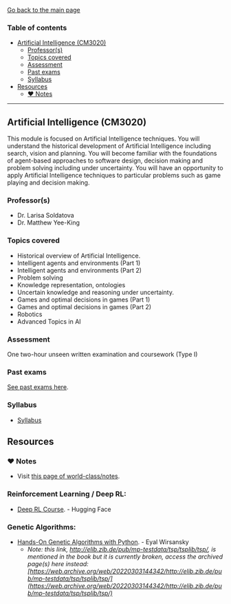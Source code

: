 [Go back to the main page](../../../README.md)

### Table of contents

- [Artificial Intelligence (CM3020)](#artificial-intelligence-cm3020)
  - [Professor(s)](#professors)
  - [Topics covered](#topics-covered)
  - [Assessment](#assessment)
  - [Past exams](#past-exams)
  - [Syllabus](#syllabus)
- [Resources](#resources)
  - [:heart: Notes](#heart-notes)

---

## Artificial Intelligence (CM3020)

This module is focused on Artificial Intelligence techniques. You
will understand the historical development of Artificial Intelligence
including search, vision and planning. You will become familiar with
the foundations of agent-based approaches to software design, decision
making and problem solving including under uncertainty. You will have an
opportunity to apply Artificial Intelligence techniques to particular
problems such as game playing and decision making.

### Professor(s)

- Dr. Larisa Soldatova
- Dr. Matthew Yee-King

### Topics covered

- Historical overview of Artificial Intelligence.
- Intelligent agents and environments (Part 1)
- Intelligent agents and environments (Part 2)
- Problem solving
- Knowledge representation, ontologies
- Uncertain knowledge and reasoning under uncertainty.
- Games and optimal decisions in games (Part 1)
- Games and optimal decisions in games (Part 2)
- Robotics
- Advanced Topics in AI

### Assessment

One two-hour unseen written examination and coursework (Type I)

### Past exams

[See past exams here](https://github.com/world-class/binary-assets/tree/master/modules/cm3020-ai/past-exams).

### Syllabus

- [Syllabus](https://github.com/world-class/binary-assets/blob/master/modules/syllabi/Syllabus_CM3020_AI.pdf)

## Resources

### :heart: Notes

- Visit [this page of world-class/notes](https://github.com/world-class/notes/tree/master/level-6/artificial-intelligence).

### Reinforcement Learning / Deep RL:
- [Deep RL Course](https://huggingface.co/learn/deep-rl-course/unit0/introduction). - Hugging Face

### Genetic Algorithms:
- [Hands-On Genetic Algorithms with Python](https://learning.oreilly.com/library/view/hands-on-genetic-algorithms/9781838557744/). - Eyal Wirsansky
  - _Note: this link, http://elib.zib.de/pub/mp-testdata/tsp/tsplib/tsp/, is mentioned in the book but it is currently broken, access the archived page(s) here instead: [https://web.archive.org/web/20220303144342/http://elib.zib.de/pub/mp-testdata/tsp/tsplib/tsp/](https://web.archive.org/web/20220303144342/http://elib.zib.de/pub/mp-testdata/tsp/tsplib/tsp/)_
